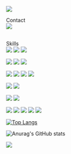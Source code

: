 <img src="https://capsule-render.vercel.app/api?type=wave&color=auto&height=400&section=header&text=I%20am%20Donghee&fontSize=50" />

Contact<Br>
<a href="mailto:lovelydong4@gmail.com"><img src="https://img.shields.io/badge/Gmail-EA4335?style=flat-square&logo=Gmail&logoColor=white"/></a><Br><Br>

Skills<Br>
<img src="https://img.shields.io/badge/Figma-F24E1E?style=flat-square&logo=Figma&logoColor=white"/>&nbsp;<img src="https://img.shields.io/badge/Adobe Illustrator-FF9A00?style=flat-square&logo=Adobe Illustrator&logoColor=white"/>&nbsp;<img src="https://img.shields.io/badge/Adobe Photoshop-31A8FF?style=flat-square&logo=Adobe Photoshop&logoColor=white"/>

<img src="https://img.shields.io/badge/HTML5-E34F26?style=flat-square&logo=HTML5&logoColor=white"/>&nbsp;<img src="https://img.shields.io/badge/CSS3-1572B6?style=flat-square&logo=CSS3&logoColor=white"/>&nbsp;<img src="https://img.shields.io/badge/JavaScript-F7DF1E?style=flat-square&logo=JavaScript&logoColor=white"/>

<img src="https://img.shields.io/badge/C-A8B9CC?style=flat-square&logo=C&logoColor=white"/>&nbsp;<img src="https://img.shields.io/badge/C++-A8B9CC?style=flat-square&logo=C++&logoColor=white"/>&nbsp;<img src="https://img.shields.io/badge/Java-FF9E0F?style=flat-square&logo=Java&logoColor=white"/>&nbsp;<img src="https://img.shields.io/badge/PHP-777BB4?style=flat-square&logo=PHP&logoColor=white"/>

<img src="https://img.shields.io/badge/Python-3776AB?style=flat-square&logo=Python&logoColor=white"/>&nbsp;<img src="https://img.shields.io/badge/Android-3DDC84?style=flat-square&logo=Android&logoColor=white"/>

<img src="https://img.shields.io/badge/Linux-FCC624?style=flat-square&logo=Linux&logoColor=white"/>&nbsp;<img src="https://img.shields.io/badge/Ubuntu-E95420?style=flat-square&logo=Ubuntu&logoColor=white"/>

<img src="https://img.shields.io/badge/Atlassian-0052CC?style=flat-square&logo=Atlassian&logoColor=white"/>&nbsp;<img src="https://img.shields.io/badge/Jira-0052CC?style=flat-square&logo=Jira&logoColor=white"/>&nbsp;<img src="https://img.shields.io/badge/Confluence-172B4D?style=flat-square&logo=Confluence&logoColor=white"/>&nbsp;<img src="https://img.shields.io/badge/GitHub-181717?style=flat-square&logo=GitHub&logoColor=white"/>&nbsp;<img src="https://img.shields.io/badge/Bitbucket-0052CC?style=flat-square&logo=Bitbucket&logoColor=white"/>

[![Top Langs](https://github-readme-stats.vercel.app/api/top-langs/?username=Dong-HeeKim&layout=compact)](https://github.com/Dong-HeeKim/github-readme-stats)

![Anurag's GitHub stats](https://github-readme-stats.vercel.app/api?username=Dong-HeeKim&show_icons=true&theme=buefy)

<img src="https://capsule-render.vercel.app/api?type=wave&color=auto&height=400&section=footer&text=Thank%20you!&fontSize=50" />
